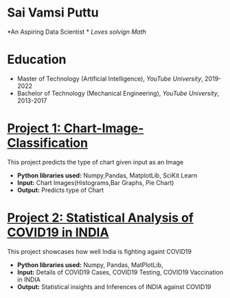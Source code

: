# Sai Vamsi Puttu
*An Aspiring Data Scientist * *Loves solvign Math*

# Education
* Master of Technology (Artificial Intelligence), *YouTube University*, 2019-2022
* Bachelor of Technology (Mechanical Engineering), *YouTube University*, 2013-2017

# [Project 1: Chart-Image-Classification]()

This project predicts the type of chart given input as an Image
* **Python libraries used:** Numpy,Pandas, MatplotLib, SciKit Learn
* **Input:** Chart Images(Histograms,Bar Graphs, Pie Chart)
* **Output:** Predicts type of Chart

# [Project 2: Statistical Analysis of COVID19 in INDIA]()

This project showcases how well India is fighting againt COVID19
* **Python libraries used:** Numpy, Pandas, MatPlotLib, 
* **Input:** Details of COVID19 Cases, COVID19 Testing, COVID19 Vaccination in INDIA
* **Output:** Statistical insights and Inferences of INDIA against COVID19
